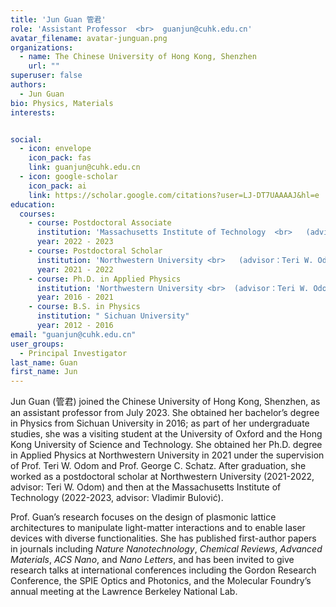 ```yaml
---
title: 'Jun Guan 管君'
role: 'Assistant Professor  <br>  guanjun@cuhk.edu.cn'
avatar_filename: avatar-junguan.png
organizations:
  - name: The Chinese University of Hong Kong, Shenzhen
    url: ""
superuser: false
authors:
  - Jun Guan
bio: Physics, Materials
interests:


social:
  - icon: envelope
    icon_pack: fas
    link: guanjun@cuhk.edu.cn
  - icon: google-scholar
    icon_pack: ai
    link: https://scholar.google.com/citations?user=LJ-DT7UAAAAJ&hl=e
education:
  courses:
    - course: Postdoctoral Associate
      institution: 'Massachusetts Institute of Technology  <br>   (advisor：Vladimir Bulović)'
      year: 2022 - 2023
    - course: Postdoctoral Scholar
      institution: 'Northwestern University <br>   (advisor：Teri W. Odom)'
      year: 2021 - 2022
    - course: Ph.D. in Applied Physics
      institution: 'Northwestern University <br>  (advisor：Teri W. Odom, George C. Schatz)'
      year: 2016 - 2021
    - course: B.S. in Physics
      institution: " Sichuan University"
      year: 2012 - 2016
email: "guanjun@cuhk.edu.cn"
user_groups:
  - Principal Investigator
last_name: Guan
first_name: Jun
---
```

Jun Guan (管君) joined the Chinese University of Hong Kong, Shenzhen, as an assistant professor from July 2023. She obtained her bachelor’s degree in Physics from Sichuan University in 2016; as part of her undergraduate studies, she was a visiting student at the University of Oxford and the Hong Kong University of Science and Technology. She obtained her Ph.D. degree in Applied Physics at Northwestern University in 2021 under the supervision of Prof. Teri W. Odom and Prof. George C. Schatz. After graduation, she worked as a postdoctoral scholar at Northwestern University (2021-2022, advisor: Teri W. Odom) and then at the Massachusetts Institute of Technology (2022-2023, advisor: Vladimir Bulović). 

Prof. Guan’s research focuses on the design of plasmonic lattice architectures to manipulate light-matter interactions and to enable laser devices with diverse functionalities. She has published first-author papers in journals including *Nature Nanotechnology*, *Chemical Reviews*, *Advanced Materials*, *ACS Nano*, and *Nano Letters*, and has been invited to give research talks at international conferences including the Gordon Research Conference, the SPIE Optics and Photonics, and the Molecular Foundry’s annual meeting at the Lawrence Berkeley National Lab.
